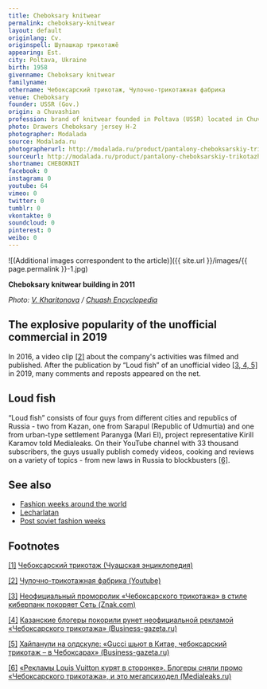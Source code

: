 ```yaml
---
title: Cheboksary knitwear
permalink: cheboksary-knitwear
layout: default
originlang: Cv.
originspell: Шупашкар трикотажĕ
appearing: Est.
city: Poltava, Ukraine
birth: 1958
givenname: Cheboksary knitwear
familyname:
othername: Чебоксарский трикотаж, Чулочно-трикотажная фабрика
venue: Cheboksary
founder: USSR (Gov.)
origin: a Chuvashian
profession: brand of knitwear founded in Poltava (USSR) located in Chuvash Republic
photo: Drawers Cheboksary jersey H-2
photographer: Modalada
source: Modalada.ru
photographerurl: http://modalada.ru/product/pantalony-cheboksarskiy-trikotazh-ch-2
sourceurl: http://modalada.ru/product/pantalony-cheboksarskiy-trikotazh-ch-2
shortname: CHEBOKNIT
facebook: 0
instagram: 0
youtube: 64
vimeo: 0
twitter: 0
tumblr: 0
vkontakte: 0
soundcloud: 0
pinterest: 0
weibo: 0
---
```


<!---
To edit top block see
icon "Meta Data"
on right menu
Full edit instructions
indexmod.gq/edit
-->

![(Additional images correspondent to the article)]({{ site.url }}/images/{{ page.permalink }}-1.jpg)

**Cheboksary knitwear building in 2011**

*Photo: [V. Kharitonova](http://enc.cap.ru/?t=publ&lnk=4329) / [Chuash Encyclopedia](http://enc.cap.ru/?t=publ&lnk=4329)*

## The explosive popularity of the unofficial commercial in 2019

In 2016, a video clip <span id="a2">[\[2\]](#f2)</span> about the company's activities was filmed and published. After the publication by “Loud fish” of an unofficial video <span id="a3">[\[3, 4, 5\]](#f3)</span> in 2019, many comments and reposts appeared on the net.

## Loud fish

“Loud fish” consists of four guys from different cities and republics of Russia - two from Kazan, one from Sarapul (Republic of Udmurtia) and one from urban-type settlement Paranyga (Mari El), project representative Kirill Karamov told Medialeaks. On their YouTube channel with 33 thousand subscribers, the guys usually publish comedy videos, cooking and reviews on a variety of topics - from new laws in Russia to blockbusters <span id="a6">[\[6\]](#f6)</span>.

## See also

+ [Fashion weeks around the world](fashion-weeks-around-the-world)
+ [Lecharlatan](lecharlatan)
+ [Post soviet fashion weeks](post-soviet-fashion-weeks)

## Footnotes

[[1]](#a1) <span id="f1"></span> [Чебоксарский трикотаж (Чуашская энциклопедия)](http://enc.cap.ru/?t=publ&lnk=4329)

[[2]](#a2) <span id="f2"></span> [Чулочно-трикотажная фабрика (Youtube)](https://www.youtube.com/user/trikota21)

[[3]](#a3) <span id="f3"></span> [Неофициальный проморолик «Чебоксарского трикотажа» в стиле киберпанк покоряет Сеть (Znak.com)](https://www.znak.com/2019-06-25/neoficialnyy_promorolik_cheboksarskogo_trikotazha_v_stile_kiberpank_pokoryaet_set)

[[4]](#a3) <span id="f3"></span> [Казанские блогеры покорили рунет неофициальной рекламой «Чебоксарского трикотажа» (Business-gazeta.ru)](https://www.business-gazeta.ru/news/429196)

[[5]](#a3) <span id="f3"></span> [Хайпанули на олдскуле: «Gucci шьют в Китае, чебоксарский трикотаж – в Чебоксарах» (Business-gazeta.ru)](https://www.business-gazeta.ru/article/429307)

[[6]](#a6) <span id="f6"></span> [«Рекламы Louis Vuitton курят в сторонке». Блогеры сняли промо «Чебоксарского трикотажа», и это мегапсиходел (Medialeaks.ru)](https://medialeaks.ru/2306amv-cheboksary-trikotazh/)
